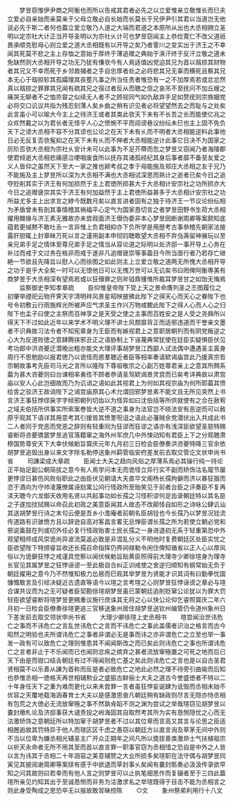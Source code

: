 <!-- { "loadSidebar": true } -->
 　　梦昱窃惟伊尹商之阿衡也而所以告戒其君者必先之以立爱惟亲立敬惟长而巳夫立爱必自亲始而亲莫亲于父母立敬必自长始而长莫长于兄伊尹引其君以当道岂无他说必先于斯二者何也葢立爱立敬乃人道之大端而君道之本原所从出也大丞相拥立圣明以定宗社大计正当开导圣明以为宗社乆计可也梦昱窃闻主上恭俭寛仁不改父道祇畏承顺克慰母心则立爱之道大丞相既有以开导之矣乃者霅川之变实出于济王之不幸闻其死莫不悲之主上存恤之意始于厚终于薄追赠之典始于涣汗终于反汗立敬之道未免缺然则大丞相开导之功无乃犹有慊欤今有人焉适值凶党迫其兄为首以刼掠其财物者其兄又不幸而死于乡邻救捕者之手自忠厚者处之必将悲其兄无辜而横死且察其兄本无心于刼掠轸其孤孀理其丧塟凡事之所当任责者惟恐有一之不加厚焉若或忿忿然真以刼掠之罪罪其兄闻有疏其兄之宿过者反从而聴之信之哀吊不至抚问不加丘嫂之痛哭无聊者不之恤烝甞之似续无人者不之顾视同气如仇敌弃手足如赘疣则宗族姻党必将交口讥议共指为残忍刻薄人矣乡曲之稍有识见者必将望望然去之而耻与之处矣此言虽小可以喻大今主上之待济王或者其类此欤天下未有不长吾之长而能使亿兆之众欢然戴之以为君长者无怪乎人心之愤惋不平而闾谤巷议纷纭未巳也主上固不免负天下之谤大丞相不容不分其谤也公论之在天下未有乆而不明者大丞相能逆料此事他日必无反复否欤寃抑之在天下未有乆而不伸者大丞相能逆计此事它日决不为国家之厉阶否欤大丞相为宗社乆安计未可以此事为不足芥蔕而忽之梦昱又窃闻乃者海陵郡使君倾逝大丞相悲痛感泣哽咽废食所以抚存其诸孤经纪其身后事者靡不备至友爱之义人皆仰之虽然天下至大一家之推也颍考叔之孝于母能施及郑庄大丞相之友于兄乃不能施及主上梦昱所以深为大丞相不满也大丞相试深思而熟计之逝者已矣今日之追夺贬削其实于济王有何加损然于主上君徳所损甚大于大丞相计安宗社之功所损亦大今日之追赠襃崇其实于济王有何加益然于主上君徳所益甚多于大丞相计安宗社之功所益尤多主上出求言之綍今既数月矣以直言进者固有之独于待济王一节议论纷纭相为矛盾曾未有剖其事情稽其祸福平心定气为国家恳切言之者梦昱田野书生荷大丞相擢用棘掾与济王素无雅故亦未尝觌面济王僣伪委非本心梦昱因断谢周卿等案颇知底蕴若更缄黙不敢吐舌一言非惟上负君相抑亦下负所学是用歴考古事叅稽先朝家法披露肝胆辄上封章昧万死以言之谨用副本申彻钧聴敢望大丞相不弃刍荛留神展玩以至亲兄弟手足之情体至尊兄弟手足之情当从容论道之际明以处济邸一事开导上心务在补过而戒于文过务在格非而戒于遂非凡追赠襃崇等事葢目今所当亟行者乃若存亡继絶一节欲且先降旨以慰人心而徐图之如此则主上立爱立敬之道两无所愧大丞相开导之功于是乎大全矣一时可以无恨他日可以无愧万世可以无讥矣书曰罔俾阿衡専美有商梦昱于大丞相深有望焉若或以狂僣罪之则斧钺鼎镬惟所裁耳梦昱甘之如饴无悔焉
 　　监察御史李知孝章疏
 　　臣仰惟皇帝陛下受上天之景命膺列圣之丕图履位之初肇举禋祀云物开霁天宇清明祥风景星昭映披拂此陛下之得天心而天心之眷陛下也号令初敷云行雨施辉光所被声应气求圣主作兴万物咸覩此陛下之得人心而人心之归陛下也孟子曰使之主祭而百神享之是天受之使之主事而百姓安之是人受之尧舜所以得天下不过如此近年以来学术不明义理不讲士风颓靡背正而适邪违道而干誉亲文墨者不识典故习法令者不知宪章身为王臣而有嫉视君上之意职居朝列而有阴党叛逆之心大为反道败徳之意肆腾挟邪丑正之语胁制上下诬蔑典常犹使在廷臣实疑惧臣伏见考功郎中洪咨夔迂潜晚出粗亦能文大理评事胡梦昱江西鄙人试法偶中遭遇圣主寘身周行不思勉励以报君徳乃以诡怪而惑羣聴近者臣等相率奏请欵谒庙宫此乃援真宗哲宗朝故事考先臣司马光之言所以隆陛下尊祖敬宗之心副万姓尊君亲上之意其所闗系葢为甚大咨夔则曰台谏相率勇徃不顾者恭请圣驾欵谒景灵宫而已矣考详典故以肃宫庙以安人心此岂细故而乃为讥诮之语如此其视君上为何如其视宗庙为何所耶葢其愤给舎之驳济王故诮陛下之谒宫庙原其心术允谓回邪梦昱素不能文且无所见突然上书言济王事狂悖缪戾字字倾邪朝列切齿以为怪异如曰沈伯括等所供就使有之合在赦宥之域夫伯括所供事实所索案巻皆大逆不道之事身为法官岂不晓法安有恶逆而可以赦原乎观其下语详其用意考其引援皆其愤詈呪诅之语此必藩贼余党潜伏出入共成此书二人者同于党恶而党恶之辞则有轻重同为狂谬而狂谬之语亦有浅深臣欲望圣慈特赐睿断将咨夔镌罢梦昱追官落籍窜之海外州军庶几中外悚动知有君臣上下之分观聴肃穆国势尊安天下大幸伏候勅旨寳庆元年九月初三日检会臣僚奏洪咨夔特降三官余依胡梦昱追毁出身以来文字除名勒停送象州羁管临安府差发前去取交管讫文状申尚书省
 　　司諌梁成大章疏
 　　臣闻士大夫之趋向风俗之厚薄系焉必其操行纯一持论正平始足副公朝简拔之意今有人焉学问本无而诡怪立异行实不副而矫饰沽名麾节屡更悖谬日甚伤风败俗职此之由臣伏见朝请大夫直华文阁杨长孺拘僻而济以暴狂狠而恣于酒向为守帅凌蔑僚属诬劾寓公间行怪政所至贻笑见于前者台臣之评奏臣不复再渎天聴今六龙御天收用名贤以共起事功如长孺之习怪积谬何足齿录朝廷特以其名臣之子遂加抆拭赐以命召此初政之美意臣闻其人故态不改颠怪自如形之诗咏公肆讥讪其送胡梦昱行诗之末句云便是吾乡小澹庵者前朝名臣胡铨也今长孺乃以梦昱况铨流传道路有识骇愤方且以辞逊自高对客昌言畧无忌惮臣谓长孺之所为若使立朝必党和邪说簧鼓在列或叨外任必复行怪政贻害士民长孺之一身进退初无系于轻重第恐中外观望相师成风崇诡尚异波流莫返必致是非混乱分义不明他时复费朝廷区处臣实忧之臣欲望陛下特颁睿旨收还长孺召命指挥仍畀祠禄勒令闲住俾知循省以正人心以厚风俗以为诡僻狂悖之戒谨具觉察以闻伏候勅旨贴黄臣照得前大理寺少卿徐瑄身为理寺长官见其属梦昱之狂悖诬谤一至此极自合纠正训戒使之舍逆归顺知有纲常始无负于朝廷擢用之意今乃不然惟知极力怂惥而巳观其举梦昱为贤能才识其词有曰勤拳忧国慷慨敢言及引经决疑近古遗直等语今以瑄之言考瑄之心则梦昱狂悖诬谤之章必与瑄合谋共议而为之无可疑者臣契勘徐瑄胡梦昱虽已蒙朝廷追削贬窜公论犹以为罪大罚轻臣欲望睿断将瑄梦昱更赐重议施行庶诛其无将之心以快公论仰乞睿照寳庆二年六月初一日检会臣僚奏徐瑄更追三官移送象州居住胡梦昱送钦州编管仍令道州象州日下差发前去取交领状申尚书省
 　　大理少卿徐瑄上史丞相书
 　　瑄尝闻治世讳危亡之事而不讳危亡之言乱世讳危亡之言而不讳危亡之事此盖儒者识治之格言而古今昭然之明验也夫所谓讳危亡之事者非谓必无是事而讳之亦非谓危亡之立至也举一事发一政有可以致危亡之理则惟患其不闻闻斯改之而已矣此则讳危亡之事也所谓讳危亡之言者非止于不乐闻而已也闻则忿疾之摈弃之甚者流放窜殛置之可死之地而后已天下由是而钳口结舌朝廷有过不得闻则危亡基之矣此则讳危亡之言也是以自古圣君贤相莫不以乐善从諌为首称而反是者必致危亡之地此必然之理不待旁引曲喻而后知也恭惟丞相一徳格天再世相辅勲业之盛振古鲜俪士大夫之道古今誉盛徳者不特以二十年身任天下之重为难而更化以来未尝罪一言者虽狂悖妄诞肆为诋毁而丞相未始不优容之天覆地载海涵春育士大夫以是感激思奋凡朝廷稍有缺政则尽言无隠亦恃丞相有包荒之大徳必无流放窜殛之事不然孰肻蹈不测之渊为尝试之举哉瑄窃见胡梦昱以嚢封缴札论及济邸事获大谴责投之岭海固其自取然考其所为实有恳恻隠忧之心而无沽激矫饰之意朝廷所以特加窜于胡梦昱者不过以其位卑而言高又其言与论思之臣适相邂逅故其罚特异于他人而瑄区区千虑之愚窃以朝廷方以直言询及草茅无间中外则不当以位卑为嫌丞相光辅圣主广开众正期年之间凡所以奬拔善类激昻士气扶植祖宗以祈天永命者无所不用其至而首以直言罪一职事官窃为丞相惜之恐自是中外之人皆以言为讳其于丞相二十年涵容之美意辅赞之大业所损多矣瑄职在法守偶与胡梦昱同寅见其披阅谢周卿等案牍有感于中欲退而草封事乆矣闻有嚢封匦奏必汲汲传录欲早知之问其故则曰若幸而有他人言之则梦昱可以止执笔细思作而复辍者至于三四此葢瑄所亲见灼知其出于至诚恳恻而非务为沽激求名之举瑄既得于目击不能为丞相言之则此身受陶成之恩恐卒无以报故敢冐昧控陈
 　　○文
 　　象州祭弟利用行十八文
